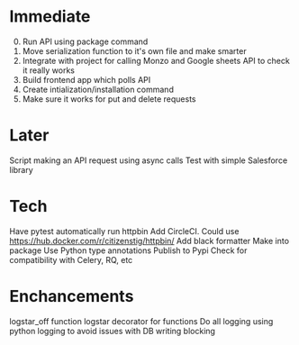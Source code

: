 # Immediate

0. Run API using package command
1. Move serialization function to it's own file and make smarter
2. Integrate with project for calling Monzo and Google sheets API to check it really works
3. Build frontend app which polls API
4. Create intialization/installation command
5. Make sure it works for put and delete requests

# Later

Script making an API request using async calls
Test with simple Salesforce library

# Tech

Have pytest automatically run httpbin
Add CircleCI. Could use https://hub.docker.com/r/citizenstig/httpbin/
Add black formatter
Make into package
Use Python type annotations
Publish to Pypi
Check for compatibility with Celery, RQ, etc

# Enchancements

logstar_off function
logstar decorator for functions
Do all logging using python logging to avoid issues with DB writing blocking